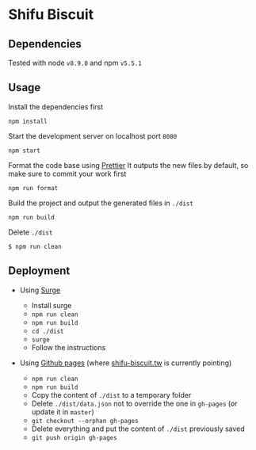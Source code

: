 # Shifu Biscuit

## Dependencies

Tested with node  `v8.9.0` and npm `v5.5.1`

## Usage

Install the dependencies first
```
npm install
```

Start the development server on localhost port `8080`
```
npm start
```
Format the code base using [Prettier](https://prettier.io/)
It outputs the new files by default, so make sure to commit your work first
```
npm run format
```
Build the project and output the generated files in `./dist`
```
npm run build
```
Delete `./dist`
```
$ npm run clean
```

## Deployment

- Using [Surge](http://surge.sh/)
	- Install surge
	-  ```npm run clean```
	-  ```npm run build```
	-  ```cd ./dist```
	-  ```surge```
	- Follow the instructions

- Using [Github pages](https://pages.github.com/) (where  [shifu-biscuit.tw](http://www.shifu-biscuit.tw/) is currently pointing)

	-  ```npm run clean```
	-  ```npm run build```
	-  Copy the content of `./dist` to a temporary folder
	-  Delete `./dist/data.json` not to override the one in `gh-pages` (or update it in `master`)
	-  ```git checkout --orphan gh-pages```
	-  Delete everything and put the content of `./dist` previously saved
	-  ```git push origin gh-pages```
